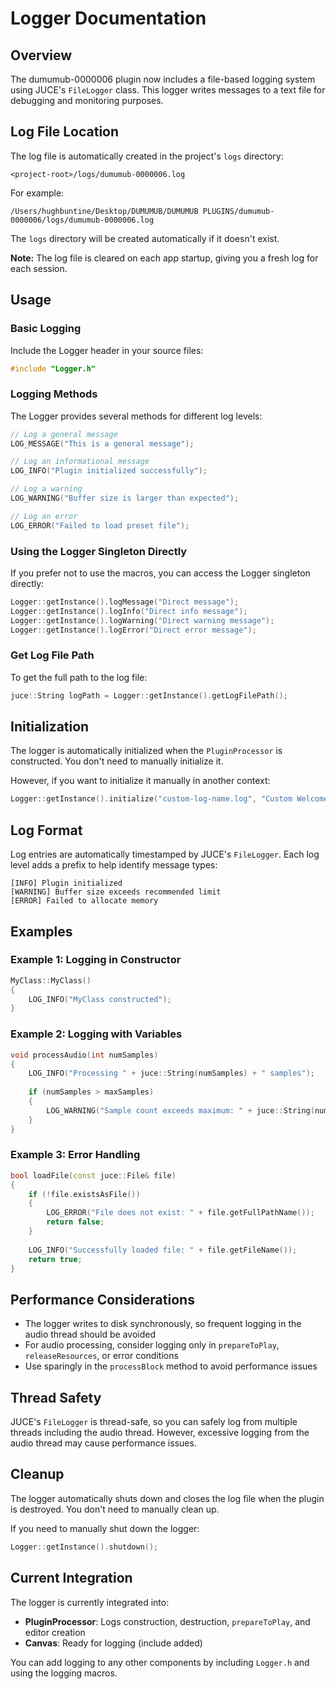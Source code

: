 # Logger Documentation

## Overview

The dumumub-0000006 plugin now includes a file-based logging system using JUCE's `FileLogger` class. This logger writes messages to a text file for debugging and monitoring purposes.

## Log File Location

The log file is automatically created in the project's `logs` directory:

```
<project-root>/logs/dumumub-0000006.log
```

For example:
```
/Users/hughbuntine/Desktop/DUMUMUB/DUMUMUB PLUGINS/dumumub-0000006/logs/dumumub-0000006.log
```

The `logs` directory will be created automatically if it doesn't exist.

**Note:** The log file is cleared on each app startup, giving you a fresh log for each session.

## Usage

### Basic Logging

Include the Logger header in your source files:

```cpp
#include "Logger.h"
```

### Logging Methods

The Logger provides several methods for different log levels:

```cpp
// Log a general message
LOG_MESSAGE("This is a general message");

// Log an informational message
LOG_INFO("Plugin initialized successfully");

// Log a warning
LOG_WARNING("Buffer size is larger than expected");

// Log an error
LOG_ERROR("Failed to load preset file");
```

### Using the Logger Singleton Directly

If you prefer not to use the macros, you can access the Logger singleton directly:

```cpp
Logger::getInstance().logMessage("Direct message");
Logger::getInstance().logInfo("Direct info message");
Logger::getInstance().logWarning("Direct warning message");
Logger::getInstance().logError("Direct error message");
```

### Get Log File Path

To get the full path to the log file:

```cpp
juce::String logPath = Logger::getInstance().getLogFilePath();
```

## Initialization

The logger is automatically initialized when the `PluginProcessor` is constructed. You don't need to manually initialize it.

However, if you want to initialize it manually in another context:

```cpp
Logger::getInstance().initialize("custom-log-name.log", "Custom Welcome Message");
```

## Log Format

Log entries are automatically timestamped by JUCE's `FileLogger`. Each log level adds a prefix to help identify message types:

```
[INFO] Plugin initialized
[WARNING] Buffer size exceeds recommended limit
[ERROR] Failed to allocate memory
```

## Examples

### Example 1: Logging in Constructor

```cpp
MyClass::MyClass()
{
    LOG_INFO("MyClass constructed");
}
```

### Example 2: Logging with Variables

```cpp
void processAudio(int numSamples)
{
    LOG_INFO("Processing " + juce::String(numSamples) + " samples");
    
    if (numSamples > maxSamples)
    {
        LOG_WARNING("Sample count exceeds maximum: " + juce::String(numSamples));
    }
}
```

### Example 3: Error Handling

```cpp
bool loadFile(const juce::File& file)
{
    if (!file.existsAsFile())
    {
        LOG_ERROR("File does not exist: " + file.getFullPathName());
        return false;
    }
    
    LOG_INFO("Successfully loaded file: " + file.getFileName());
    return true;
}
```

## Performance Considerations

- The logger writes to disk synchronously, so frequent logging in the audio thread should be avoided
- For audio processing, consider logging only in `prepareToPlay`, `releaseResources`, or error conditions
- Use sparingly in the `processBlock` method to avoid performance issues

## Thread Safety

JUCE's `FileLogger` is thread-safe, so you can safely log from multiple threads including the audio thread. However, excessive logging from the audio thread may cause performance issues.

## Cleanup

The logger automatically shuts down and closes the log file when the plugin is destroyed. You don't need to manually clean up.

If you need to manually shut down the logger:

```cpp
Logger::getInstance().shutdown();
```

## Current Integration

The logger is currently integrated into:

- **PluginProcessor**: Logs construction, destruction, `prepareToPlay`, and editor creation
- **Canvas**: Ready for logging (include added)

You can add logging to any other components by including `Logger.h` and using the logging macros.
